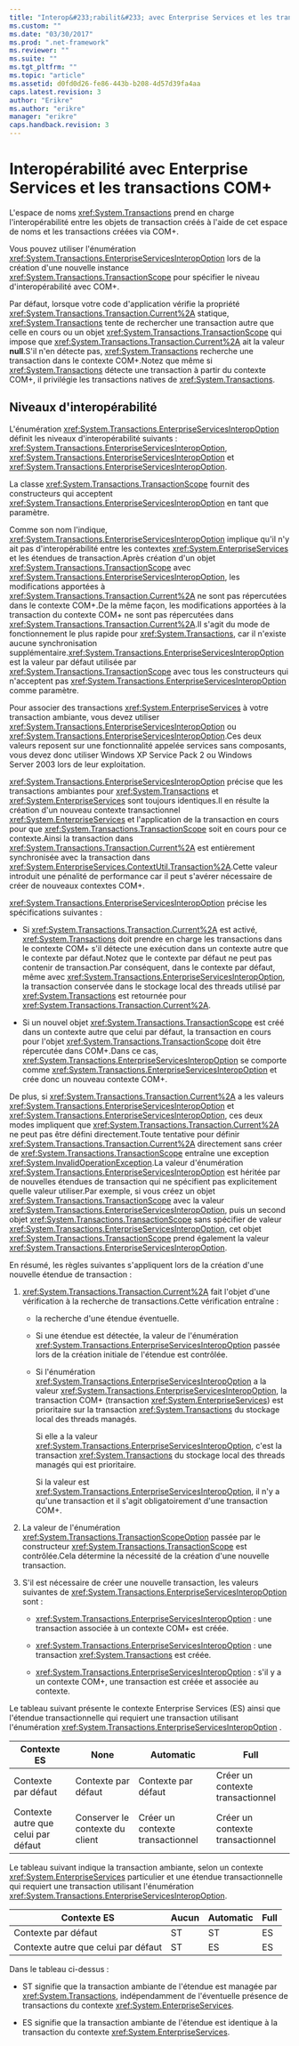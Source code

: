 ```yaml
---
title: "Interop&#233;rabilit&#233; avec Enterprise Services et les transactions COM+  | Microsoft Docs"
ms.custom: ""
ms.date: "03/30/2017"
ms.prod: ".net-framework"
ms.reviewer: ""
ms.suite: ""
ms.tgt_pltfrm: ""
ms.topic: "article"
ms.assetid: d0fd0d26-fe86-443b-b208-4d57d39fa4aa
caps.latest.revision: 3
author: "Erikre"
ms.author: "erikre"
manager: "erikre"
caps.handback.revision: 3
---
```

# Interop&#233;rabilit&#233; avec Enterprise Services et les transactions COM+ 
L'espace de noms <xref:System.Transactions> prend en charge l'interopérabilité entre les objets de transaction créés à l'aide de cet espace de noms et les transactions créées via COM\+.  
  
 Vous pouvez utiliser l'énumération <xref:System.Transactions.EnterpriseServicesInteropOption> lors de la création d'une nouvelle instance <xref:System.Transactions.TransactionScope> pour spécifier le niveau d'interopérabilité avec COM\+.  
  
 Par défaut, lorsque votre code d'application vérifie la propriété <xref:System.Transactions.Transaction.Current%2A> statique, <xref:System.Transactions> tente de rechercher une transaction autre que celle en cours ou un objet <xref:System.Transactions.TransactionScope> qui impose que <xref:System.Transactions.Transaction.Current%2A> ait la valeur **null**.S'il n'en détecte pas, <xref:System.Transactions> recherche une transaction dans le contexte COM\+.Notez que même si <xref:System.Transactions> détecte une transaction à partir du contexte COM\+, il privilégie les transactions natives de <xref:System.Transactions>.  
  
## Niveaux d'interopérabilité  
 L'énumération <xref:System.Transactions.EnterpriseServicesInteropOption> définit les niveaux d'interopérabilité suivants : <xref:System.Transactions.EnterpriseServicesInteropOption>, <xref:System.Transactions.EnterpriseServicesInteropOption> et <xref:System.Transactions.EnterpriseServicesInteropOption>.  
  
 La classe <xref:System.Transactions.TransactionScope> fournit des constructeurs qui acceptent <xref:System.Transactions.EnterpriseServicesInteropOption> en tant que paramètre.  
  
 Comme son nom l'indique, <xref:System.Transactions.EnterpriseServicesInteropOption> implique qu'il n'y ait pas d'interopérabilité entre les contextes <xref:System.EnterpriseServices> et les étendues de transaction.Après création d'un objet <xref:System.Transactions.TransactionScope> avec <xref:System.Transactions.EnterpriseServicesInteropOption>, les modifications apportées à <xref:System.Transactions.Transaction.Current%2A> ne sont pas répercutées dans le contexte COM\+.De la même façon, les modifications apportées à la transaction du contexte COM\+ ne sont pas répercutées dans <xref:System.Transactions.Transaction.Current%2A>.Il s'agit du mode de fonctionnement le plus rapide pour <xref:System.Transactions>, car il n'existe aucune synchronisation supplémentaire.<xref:System.Transactions.EnterpriseServicesInteropOption> est la valeur par défaut utilisée par <xref:System.Transactions.TransactionScope> avec tous les constructeurs qui n'acceptent pas <xref:System.Transactions.EnterpriseServicesInteropOption> comme paramètre.  
  
 Pour associer des transactions <xref:System.EnterpriseServices> à votre transaction ambiante, vous devez utiliser <xref:System.Transactions.EnterpriseServicesInteropOption> ou <xref:System.Transactions.EnterpriseServicesInteropOption>.Ces deux valeurs reposent sur une fonctionnalité appelée services sans composants, vous devez donc utiliser Windows XP Service Pack 2 ou Windows Server 2003 lors de leur exploitation.  
  
 <xref:System.Transactions.EnterpriseServicesInteropOption> précise que les transactions ambiantes pour <xref:System.Transactions> et <xref:System.EnterpriseServices> sont toujours identiques.Il en résulte la création d'un nouveau contexte transactionnel <xref:System.EnterpriseServices> et l'application de la transaction en cours pour que <xref:System.Transactions.TransactionScope> soit en cours pour ce contexte.Ainsi la transaction dans <xref:System.Transactions.Transaction.Current%2A> est entièrement synchronisée avec la transaction dans <xref:System.EnterpriseServices.ContextUtil.Transaction%2A>.Cette valeur introduit une pénalité de performance car il peut s'avérer nécessaire de créer de nouveaux contextes COM\+.  
  
 <xref:System.Transactions.EnterpriseServicesInteropOption> précise les spécifications suivantes :  
  
-   Si <xref:System.Transactions.Transaction.Current%2A> est activé, <xref:System.Transactions> doit prendre en charge les transactions dans le contexte COM\+ s'il détecte une exécution dans un contexte autre que le contexte par défaut.Notez que le contexte par défaut ne peut pas contenir de transaction.Par conséquent, dans le contexte par défaut, même avec <xref:System.Transactions.EnterpriseServicesInteropOption>, la transaction conservée dans le stockage local des threads utilisé par <xref:System.Transactions> est retournée pour <xref:System.Transactions.Transaction.Current%2A>.  
  
-   Si un nouvel objet <xref:System.Transactions.TransactionScope> est créé dans un contexte autre que celui par défaut, la transaction en cours pour l'objet <xref:System.Transactions.TransactionScope> doit être répercutée dans COM\+.Dans ce cas, <xref:System.Transactions.EnterpriseServicesInteropOption> se comporte comme <xref:System.Transactions.EnterpriseServicesInteropOption> et crée donc un nouveau contexte COM\+.  
  
 De plus, si <xref:System.Transactions.Transaction.Current%2A> a les valeurs <xref:System.Transactions.EnterpriseServicesInteropOption> et <xref:System.Transactions.EnterpriseServicesInteropOption>, ces deux modes impliquent que <xref:System.Transactions.Transaction.Current%2A> ne peut pas être défini directement.Toute tentative pour définir <xref:System.Transactions.Transaction.Current%2A> directement sans créer de <xref:System.Transactions.TransactionScope> entraîne une exception <xref:System.InvalidOperationException>.La valeur d'énumération <xref:System.Transactions.EnterpriseServicesInteropOption> est héritée par de nouvelles étendues de transaction qui ne spécifient pas explicitement quelle valeur utiliser.Par exemple, si vous créez un objet <xref:System.Transactions.TransactionScope> avec la valeur <xref:System.Transactions.EnterpriseServicesInteropOption>, puis un second objet <xref:System.Transactions.TransactionScope> sans spécifier de valeur <xref:System.Transactions.EnterpriseServicesInteropOption>, cet objet <xref:System.Transactions.TransactionScope> prend également la valeur <xref:System.Transactions.EnterpriseServicesInteropOption>.  
  
 En résumé, les règles suivantes s'appliquent lors de la création d'une nouvelle étendue de transaction :  
  
1.  <xref:System.Transactions.Transaction.Current%2A> fait l'objet d'une vérification à la recherche de transactions.Cette vérification entraîne :  
  
    -   la recherche d'une étendue éventuelle.  
  
    -   Si une étendue est détectée, la valeur de l'énumération <xref:System.Transactions.EnterpriseServicesInteropOption> passée lors de la création initiale de l'étendue est contrôlée.  
  
    -   Si l'énumération <xref:System.Transactions.EnterpriseServicesInteropOption> a la valeur <xref:System.Transactions.EnterpriseServicesInteropOption>, la transaction COM\+ \(transaction <xref:System.EnterpriseServices>\) est prioritaire sur la transaction <xref:System.Transactions> du stockage local des threads managés.  
  
         Si elle a la valeur <xref:System.Transactions.EnterpriseServicesInteropOption>, c'est la transaction <xref:System.Transactions> du stockage local des threads managés qui est prioritaire.  
  
         Si la valeur est <xref:System.Transactions.EnterpriseServicesInteropOption>, il n'y a qu'une transaction et il s'agit obligatoirement d'une transaction COM\+.  
  
2.  La valeur de l'énumération <xref:System.Transactions.TransactionScopeOption> passée par le constructeur <xref:System.Transactions.TransactionScope> est contrôlée.Cela détermine la nécessité de la création d'une nouvelle transaction.  
  
3.  S'il est nécessaire de créer une nouvelle transaction, les valeurs suivantes de <xref:System.Transactions.EnterpriseServicesInteropOption> sont :  
  
    -   <xref:System.Transactions.EnterpriseServicesInteropOption> : une transaction associée à un contexte COM\+ est créée.  
  
    -   <xref:System.Transactions.EnterpriseServicesInteropOption> : une transaction <xref:System.Transactions> est créée.  
  
    -   <xref:System.Transactions.EnterpriseServicesInteropOption> : s'il y a un contexte COM\+, une transaction est créée et associée au contexte.  
  
 Le tableau suivant présente le contexte Enterprise Services \(ES\) ainsi que l'étendue transactionnelle qui requiert une transaction utilisant l'énumération <xref:System.Transactions.EnterpriseServicesInteropOption> .  
  
|Contexte ES|None|Automatic|Full|  
|-----------------|----------|---------------|----------|  
|Contexte par défaut|Contexte par défaut|Contexte par défaut|Créer un <br />contexte transactionnel|  
|Contexte autre que celui par défaut|Conserver le contexte du client|Créer un contexte transactionnel|Créer un contexte transactionnel|  
  
 Le tableau suivant indique la transaction ambiante, selon un contexte <xref:System.EnterpriseServices> particulier et une étendue transactionnelle qui requiert une transaction utilisant l'énumération <xref:System.Transactions.EnterpriseServicesInteropOption>.  
  
|Contexte ES|Aucun|Automatic|Full|  
|-----------------|-----------|---------------|----------|  
|Contexte par défaut|ST|ST|ES|  
|Contexte autre que celui par défaut|ST|ES|ES|  
  
 Dans le tableau ci\-dessus :  
  
-   ST signifie que la transaction ambiante de l'étendue est managée par <xref:System.Transactions>, indépendamment de l'éventuelle présence de transactions du contexte <xref:System.EnterpriseServices>.  
  
-   ES signifie que la transaction ambiante de l'étendue est identique à la transaction du contexte <xref:System.EnterpriseServices>.